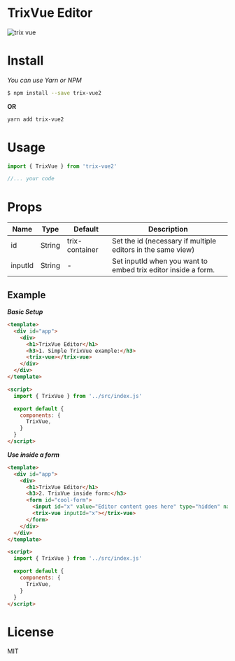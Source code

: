 # TrixVue Editor

![trix vue](https://cloud.githubusercontent.com/assets/2282642/25186952/e09adc1c-254b-11e7-9489-a6fe9f49129e.png)

# Install
_You can use Yarn or NPM_

```bash
$ npm install --save trix-vue2
```
**OR**
```bash
yarn add trix-vue2
```

# Usage

```javascript
import { TrixVue } from 'trix-vue2'

//... your code
```

# Props

Name           | Type   | Default                                            | Description
-------------- | ------ | -------------------------------------------------- | ----------------------------------------------------------------------
id | String | trix-container | Set the id (necessary if multiple editors in the same view)
inputId        | String | -                                                  | Set inputId when you want to embed trix editor inside a form.


## Example
**_Basic Setup_**

```html
<template>
  <div id="app">
    <div>
      <h1>TrixVue Editor</h1>
      <h3>1. Simple TrixVue example:</h3>
      <trix-vue></trix-vue>
    </div>
  </div>
</template>

<script>
  import { TrixVue } from '../src/index.js'

  export default {
    components: {
      TrixVue,
    }
  }
</script>
```

**_Use inside a form_**

```html
<template>
  <div id="app">
    <div>
      <h1>TrixVue Editor</h1>
      <h3>2. TrixVue inside form:</h3>
      <form id="cool-form">
        <input id="x" value="Editor content goes here" type="hidden" name="content">
        <trix-vue inputId="x"></trix-vue>
      </form>
    </div>
  </div>
</template>

<script>
  import { TrixVue } from '../src/index.js'

  export default {
    components: {
      TrixVue,
    }
  }
</script>
```

# License

MIT
